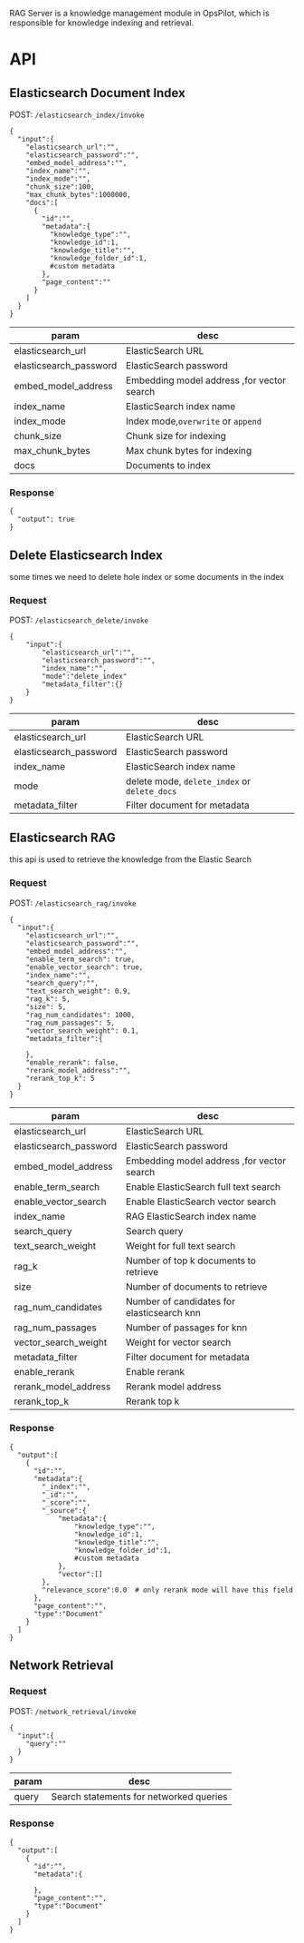 RAG Server is a knowledge management module in OpsPilot, which is responsible for knowledge indexing and retrieval.

# API

## Elasticsearch Document Index

POST: `/elasticsearch_index/invoke`

```
{
  "input":{
    "elasticsearch_url":"",
    "elasticsearch_password":"",
    "embed_model_address":"",
    "index_name":"",
    "index_mode":"",
    "chunk_size":100,
    "max_chunk_bytes":1000000,
    "docs":[
      {
        "id":"",
        "metadata":{
          "knowledge_type":"",
          "knowledge_id":1,
          "knowledge_title":"",
          "knowledge_folder_id":1,
          #custom metadata
        },
        "page_content":""
      }
    ]
  }
}
```

| param                  | desc                                       |
| ---------------------- | ------------------------------------------ |
| elasticsearch_url      | ElasticSearch URL                          |
| elasticsearch_password | ElasticSearch password                     |
| embed_model_address    | Embedding model address ,for vector search |
| index_name             | ElasticSearch index name                   |
| index_mode             | Index mode,`overwrite` or `append`         |
| chunk_size             | Chunk size for indexing                    |
| max_chunk_bytes        | Max chunk bytes for indexing               |
| docs                   | Documents to index                         |

### Response

```
{
  "output": true
}
```

## Delete Elasticsearch Index
some times we need to delete hole index or some documents in the index

### Request

POST: `/elasticsearch_delete/invoke`
    
```
{
    "input":{
        "elasticsearch_url":"",
        "elasticsearch_password":"",
        "index_name":"",
        "mode":"delete_index"
        "metadata_filter":{}
    }
}
```

| param | desc |
| ----- | ---- |
| elasticsearch_url | ElasticSearch URL |
| elasticsearch_password | ElasticSearch password |
| index_name | ElasticSearch index name |
| mode | delete mode, `delete_index` or `delete_docs` |
| metadata_filter | Filter document for metadata |


## Elasticsearch RAG

this api is used to retrieve the knowledge from the Elastic Search

### Request

POST: `/elasticsearch_rag/invoke`

```
{
  "input":{
    "elasticsearch_url":"",
    "elasticsearch_password":"",
    "embed_model_address":"",
    "enable_term_search": true,
    "enable_vector_search": true,
    "index_name":"",
    "search_query":"",
    "text_search_weight": 0.9,
    "rag_k": 5,
    "size": 5,
    "rag_num_candidates": 1000,
    "rag_num_passages": 5,
    "vector_search_weight": 0.1,
    "metadata_filter":{

    },
    "enable_rerank": false,
    "rerank_model_address":"",
    "rerank_top_k": 5
  }
}
```

| param                  | desc                                       |
| ---------------------- | ------------------------------------------ |
| elasticsearch_url      | ElasticSearch URL                          |
| elasticsearch_password | ElasticSearch password                     |
| embed_model_address    | Embedding model address ,for vector search |
| enable_term_search     | Enable ElasticSearch full text search      |
| enable_vector_search   | Enable ElasticSearch vector search         |
| index_name             | RAG ElasticSearch index name               |
| search_query           | Search query                               |
| text_search_weight     | Weight for full text search                |
| rag_k                  | Number of top k documents to retrieve      |
| size                   | Number of documents to retrieve            |
| rag_num_candidates     | Number of candidates for elasticsearch knn |
| rag_num_passages       | Number of passages for knn                 |
| vector_search_weight   | Weight for vector search                   |
| metadata_filter        | Filter document for metadata               |
| enable_rerank          | Enable rerank                              |
| rerank_model_address   | Rerank model address                       |
| rerank_top_k           | Rerank top k                               |

### Response

```
{
  "output":[
    {
      "id":"",
      "metadata":{
        "_index":"",
        "_id":"",
        "_score":"",
        "_source":{
            "metadata":{
                "knowledge_type":"",
                "knowledge_id":1,
                "knowledge_title":"",
                "knowledge_folder_id":1,
                #custom metadata
            },
            "vector":[]
        },
        "relevance_score":0.0  # only rerank mode will have this field
      },
      "page_content":"",
      "type":"Document"
    }
  ]
}
```

## Network Retrieval

### Request

POST:  `/network_retrieval/invoke`

```
{
  "input":{
    "query":""
  }
}
```

| param | desc                                    |
| ----- | --------------------------------------- |
| query | Search statements for networked queries |

### Response

```
{
  "output":[
    {
      "id":"",
      "metadata":{

      },
      "page_content":"",
      "type":"Document"
    }
  ]
}
```
